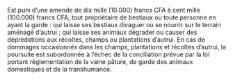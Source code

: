 Est puni d’une amende de dix mille (10.000) francs CFA à cent mille (100.000) francs CFA, tout propriétaire de bestiaux ou toute personne en ayant la garde :
qui laisse ses bestiaux divaguer ou se nourrir sur le terrain aménagé d’autrui ;
qui laisse ses animaux dégrader ou causer des déprédations aux récoltes, champs ou plantations d’autrui.
En cas de dommages occasionnés dans les champs, plantations et récoltes d’autrui, la poursuite est subordonnée à l’échec de la conciliation prévue par la loi portant règlementation de la vaine pâture, de garde des animaux domestiques et de la transhumance.